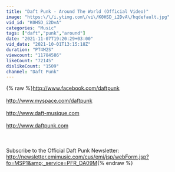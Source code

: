 ```yaml
---
title: "Daft Punk - Around The World (Official Video)"
image: "https:\/\/i.ytimg.com\/vi\/K0HSD_i2DvA\/hqdefault.jpg"
vid_id: "K0HSD_i2DvA"
categories: "Music"
tags: ["daft","punk","around"]
date: "2021-11-07T19:20:29+03:00"
vid_date: "2021-10-01T13:15:18Z"
duration: "PT4M2S"
viewcount: "11784586"
likeCount: "72145"
dislikeCount: "1509"
channel: "Daft Punk"
---
```

{% raw %}<a rel="nofollow" target="blank" href="http://www.facebook.com/daftpunk">http://www.facebook.com/daftpunk</a><br /><br /><a rel="nofollow" target="blank" href="http://www.myspace.com/daftpunk">http://www.myspace.com/daftpunk</a><br /><br /><a rel="nofollow" target="blank" href="http://www.daft-musique.com">http://www.daft-musique.com</a><br /><br /><a rel="nofollow" target="blank" href="http://www.daftpunk.com">http://www.daftpunk.com</a><br /><br /><br /><br />Subscribe to the Official Daft Punk Newsletter: <a rel="nofollow" target="blank" href="http://newsletter.emimusic.com/cus/emi/jsp/webForm.jsp?fo=MSP1&amp;_service=PFR_DA09M">http://newsletter.emimusic.com/cus/emi/jsp/webForm.jsp?fo=MSP1&amp;_service=PFR_DA09M</a>{% endraw %}

